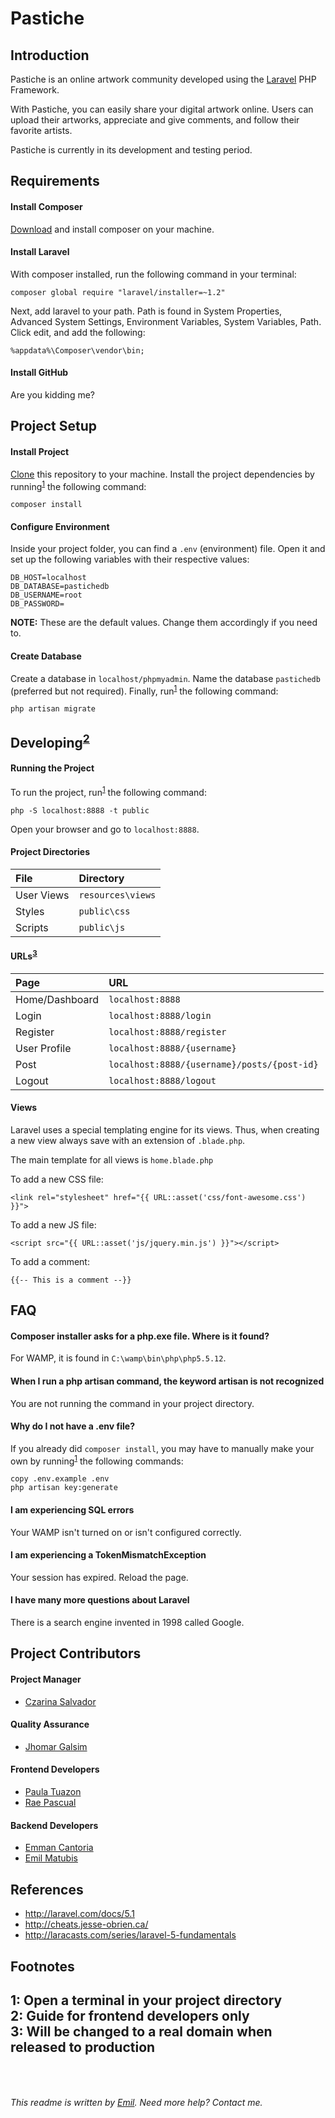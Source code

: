 Pastiche
========

## Introduction
Pastiche is an online artwork community developed using the [Laravel](http://github.com/laravel/laravel "Laravel on GitHub") PHP Framework.

With Pastiche, you can easily share your digital artwork online. Users can upload their artworks, appreciate and give comments, and follow their favorite artists.

Pastiche is currently in its development and testing period.


## Requirements
#### Install Composer
[Download](https://getcomposer.org/Composer-Setup.exe "Get Composer") and install composer on your machine.

#### Install Laravel
With composer installed, run the following command in your terminal:
```
composer global require "laravel/installer=~1.2"
```
Next, add laravel to your path. Path is found in System Properties, Advanced System Settings, Environment Variables, System Variables, Path. Click edit, and add the following:
```
%appdata%\Composer\vendor\bin;
```

#### Install GitHub
Are you kidding me?

## Project Setup
#### Install Project
[Clone](github-windows://openRepo/https://github.com/outlime/app-lara-test-8 "Clone")  this repository to your machine.
Install the project dependencies by running<sup>[1](#footnote1)</sup> the following command:
```
composer install
```

#### Configure Environment
Inside your project folder, you can find a `.env` (environment) file. Open it and set up the following variables with their respective values:
```
DB_HOST=localhost
DB_DATABASE=pastichedb
DB_USERNAME=root
DB_PASSWORD=
```
**NOTE:** These are the default values. Change them accordingly if you need to.

#### Create Database
Create a database in `localhost/phpmyadmin`. Name the database `pastichedb` (preferred but not required). Finally, run<sup>[1](#footnote1)</sup> the following command:
```
php artisan migrate
```

## Developing<sup>[2](#footnote2)</sup>
#### Running the Project
To run the project, run<sup>[1](#footnote1)</sup> the following command:
```
php -S localhost:8888 -t public
```
Open your browser and go to `localhost:8888`.

#### Project Directories
 File                | Directory         
:--------------------|:------------
 User Views          | `resources\views`
 Styles              | `public\css`
 Scripts             | `public\js`

#### URLs<sup>[3](#footnote3)</sup>

 Page                | URL         
:--------------------|:------------
 Home/Dashboard      | `localhost:8888`
 Login               | `localhost:8888/login`
 Register            | `localhost:8888/register`
 User Profile        | `localhost:8888/{username}`
 Post                | `localhost:8888/{username}/posts/{post-id}`
 Logout              | `localhost:8888/logout`

#### Views
Laravel uses a special templating engine for its views. Thus, when creating a new view always save with an extension of `.blade.php`.

The main template for all views is `home.blade.php`

To add a new CSS file:
```
<link rel="stylesheet" href="{{ URL::asset('css/font-awesome.css') }}">
```
To add a new JS file:
```
<script src="{{ URL::asset('js/jquery.min.js') }}"></script>
```
To add a comment:
```
{{-- This is a comment --}}
```

## FAQ
#### Composer installer asks for a php.exe file. Where is it found?
For WAMP, it is found in `C:\wamp\bin\php\php5.5.12`.

#### When I run a php artisan command, the keyword artisan is not recognized
You are not running the command in your project directory.

#### Why do I not have a .env file?
If you already did `composer install`, you may have to manually make your own by running<sup>[1](#footnote1)</sup> the following commands:
```
copy .env.example .env
php artisan key:generate
```

#### I am experiencing SQL errors
Your WAMP isn't turned on or isn't configured correctly.

#### I am experiencing a TokenMismatchException
Your session has expired. Reload the page.

#### I have many more questions about Laravel
There is a search engine invented in 1998 called Google.


## Project Contributors
#### Project Manager
* [Czarina Salvador](http://github.com/czawena)

#### Quality Assurance
* [Jhomar Galsim](http://github.com/GALSIM23)

#### Frontend Developers
* [Paula Tuazon](http://github.com/paulavinia)
* [Rae Pascual](http://github.com/heyraeee)

#### Backend Developers
* [Emman Cantoria](http://github.com/airotnac)
* [Emil Matubis](http://github.com/outlime)



## References
* <http://laravel.com/docs/5.1>
* <http://cheats.jesse-obrien.ca/>
* <http://laracasts.com/series/laravel-5-fundamentals>

## Footnotes
<a id="#myfootnote1">1</a>: Open a terminal in your project directory
<br>
<a name="#myfootnote2">2</a>: Guide for frontend developers only
<br>
<a name="#myfootnote3">3</a>: Will be changed to a real domain when released to production
<br>
<br>
<br>
---
*This readme is written by [Emil](http://github.com/outlime). Need more help? Contact me.*
